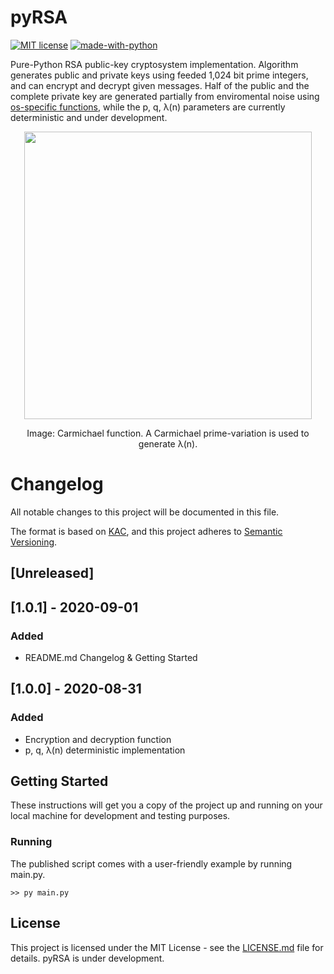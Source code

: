 # pyRSA

[![MIT license](https://img.shields.io/badge/License-MIT-blue.svg)](https://mit-license.org/)
[![made-with-python](https://img.shields.io/badge/Made%20with-Python-1f425f.svg)](https://www.python.org/)

Pure-Python RSA public-key cryptosystem implementation. Algorithm generates public and private keys using feeded 1,024 bit prime integers, and can encrypt and decrypt given messages. Half of the public and the complete private key are generated partially from enviromental noise using [os-specific functions](https://github.com/python/cpython/blob/master/Lib/os.py#L48-L89), while the p, q, λ(n) parameters are currently deterministic and under development.

<p align="center">
  <img width="460" src="https://upload.wikimedia.org/wikipedia/commons/thumb/3/3d/CarmichaelLambda.svg/660px-CarmichaelLambda.svg.png">
  <p align="center">Image: Carmichael function. A Carmichael prime-variation is used to generate λ(n).</p>
</p>

# Changelog

All notable changes to this project will be documented in this file.

The format is based on [KAC](https://keepachangelog.com/en/1.0.0/), and this project adheres to [Semantic Versioning](https://semver.org/spec/v2.0.0.html).

## [Unreleased]

## [1.0.1] - 2020-09-01

### Added

- README.md Changelog & Getting Started

## [1.0.0] - 2020-08-31

### Added

- Encryption and decryption function
- p, q, λ(n) deterministic implementation


## Getting Started

These instructions will get you a copy of the project up and running on your local machine for development and testing purposes.

### Running

The published script comes with a user-friendly example by running main.py.

```
>> py main.py
```

## License

This project is licensed under the MIT License - see the [LICENSE.md](LICENSE.md) file for details. pyRSA is under development.
